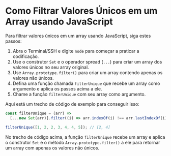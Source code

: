 # Como Filtrar Valores Únicos em um Array usando JavaScript

Para filtrar valores únicos em um array usando JavaScript, siga estes passos:

1.  Abra o Terminal/SSH e digite `node` para começar a praticar a codificação.
2.  Use o construtor `Set` e o operador spread (`...`) para criar um array dos valores únicos no seu array original.
3.  Use `Array.prototype.filter()` para criar um array contendo apenas os valores não únicos.
4.  Defina uma função chamada `filterUnique` que recebe um array como argumento e aplica os passos acima a ele.
5.  Chame a função `filterUnique` com seu array como argumento.

Aqui está um trecho de código de exemplo para conseguir isso:

```js
const filterUnique = (arr) =>
  [...new Set(arr)].filter((i) => arr.indexOf(i) !== arr.lastIndexOf(i));

filterUnique([1, 2, 2, 3, 4, 4, 5]); // [2, 4]
```

No trecho de código acima, a função `filterUnique` recebe um array e aplica o construtor `Set` e o método `Array.prototype.filter()` a ele para retornar um array com apenas os valores não únicos.
